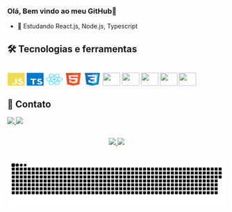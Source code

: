 ### Olá, Bem vindo ao meu GitHub👋

- 🌱 Estudando React.js, Node.js, Typescript

## 🛠 Tecnologias e ferramentas 

<div style="display: inline_block"><br>
  <img align="center" alt="GL-Js" height="30" width="40" src="https://raw.githubusercontent.com/devicons/devicon/master/icons/javascript/javascript-plain.svg">
  <img align="center" alt="GL-Ts" height="30" width="40" src="https://raw.githubusercontent.com/devicons/devicon/master/icons/typescript/typescript-plain.svg">
  <img align="center" alt="GL-React" height="30" width="40" src="https://raw.githubusercontent.com/devicons/devicon/master/icons/react/react-original.svg">
  <img align="center" alt="GL-HTML" height="30" width="40" src="https://raw.githubusercontent.com/devicons/devicon/master/icons/html5/html5-original.svg">
  <img align="center" alt="GL-CSS" height="30" width="40" src="https://raw.githubusercontent.com/devicons/devicon/master/icons/css3/css3-original.svg">
  
  <img align="center" alt="" height="30" width="40" src="	https://img.shields.io/badge/HTML5-E34F26?style=for-the-badge&logo=html5&logoColor=white"/>
  <img align="center" alt="" height="30" width="40" src="	https://img.shields.io/badge/CSS3-1572B6?style=for-the-badge&logo=css3&logoColor=white"/>
  <img align="center" alt="" height="30" width="40" src="https://img.shields.io/badge/React-20232A?style=for-the-badge&logo=react&logoColor=61DAFB"/>
  <img align="center" alt="" height="30" width="40" src="https://img.shields.io/badge/styled--components-DB7093?style=for-the-badge&logo=styled-components&logoColor=white"/>
  <img align="center" alt="" height="30" width="40" src="https://img.shields.io/badge/Material--UI-0081CB?style=for-the-badge&logo=material-ui&logoColor=white"/>

</div>

## 📧 Contato

<div> 
  <a href = "mailto:gledsonlucas111@gmail.com">
    <img src="https://img.shields.io/badge/-Gmail-%23333?style=for-the-badge&logo=gmail&logoColor=red" target="_blank"
  </a>
  <a href="https://www.linkedin.com/in/gledson-lucas-1b5873166/" target="_blank">
    <img src="https://img.shields.io/badge/-LinkedIn-%230077B5?style=for-the-badge&logo=linkedin&logoColor=white" target="_blank">
  </a>
</div>
  
##

<div align="center">
  <a href="https://github.com/GledsonLucas111">
  <img height="150em" src="https://github-readme-stats.vercel.app/api?username=gledsonlucas111&show_icons=true&theme=dark&include_all_commits=true&count_private=true"/>
  <img height="150em"  src="https://github-readme-stats.vercel.app/api/top-langs/?username=gledsonlucas111&layout=compact&langs_count=7&theme=dark"/>
</div>

##
  
  
![Snake animation](https://github.com/GledsonLucas111/GledsonLucas111/blob/output/github-contribution-grid-snake.svg)

 
